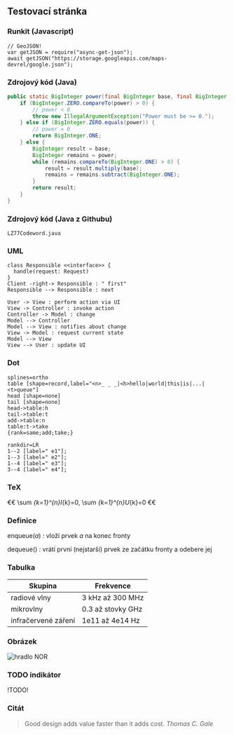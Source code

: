 ## Testovací stránka

### Runkit (Javascript)

```runkit:js
// GeoJSON!
var getJSON = require("async-get-json");
await getJSON("https://storage.googleapis.com/maps-devrel/google.json");
```

### Zdrojový kód (Java)

```java
public static BigInteger power(final BigInteger base, final BigInteger power) {
    if (BigInteger.ZERO.compareTo(power) > 0) {
        // power < 0
        throw new IllegalArgumentException("Power must be >= 0.");
    } else if (BigInteger.ZERO.equals(power)) {
        // power = 0
        return BigInteger.ONE;
    } else {
        BigInteger result = base;
        BigInteger remains = power;
        while (remains.compareTo(BigInteger.ONE) > 0) {
            result = result.multiply(base);
            remains = remains.subtract(BigInteger.ONE);
        }
        return result;
    }
}
```

### Zdrojový kód (Java z Githubu)

```include:java
LZ77Codeword.java
```

### UML

```uml:class
class Responsible <<interface>> {
  handle(request: Request)
}
Client -right-> Responsible : " first"
Responsible --> Responsible : next
```

```uml:seq
User -> View : perform action via UI
View -> Controller : invoke action
Controller -> Model : change
Model --> Controller
Model --> View : notifies about change
View -> Model : request current state
Model --> View 
View --> User : update UI
```

### Dot

```dot:digraph
splines=ortho
table [shape=record,label="<n>_ _ _|<h>hello|world|this|is|...|<t>queue"]
head [shape=none]
tail [shape=none]
head->table:h
tail->table:t
add->table:n
table:t->take
{rank=same;add;take;}
```

```dot:graph
rankdir=LR
1--2 [label=" e1"];
1--3 [label=" e2"];
1--4 [label=" e3"];
3--4 [label=" e4"];
```

### TeX

€€ \sum _{k=1}^{n}I_{k}=0, \sum _{k=1}^{n}U_{k}=0 €€

### Definice

enqueue(*a*)
: vloží prvek *a* na konec fronty

dequeue()
: vrátí první (nejstarší) prvek ze začátku fronty a odebere jej

### Tabulka

| Skupina | Frekvence
|---|---
| radiové vlny | 3 kHz až 300 MHz
| mikrovlny | 0.3 až stovky GHz
| infračervené záření | 1e11 až 4e14 Hz

### Obrázek

![hradlo NOR](gates_nor.png)

### TODO indikátor 

!TODO!

### Citát

> Good design adds value faster than it adds cost. *Thomas C. Gale*